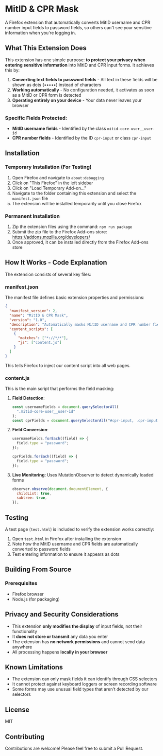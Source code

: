 # MitID & CPR Mask

A Firefox extension that automatically converts MitID username and CPR number input fields to password fields, so others can't see your sensitive information when you're logging in.

## What This Extension Does

This extension has one simple purpose: **to protect your privacy when entering sensitive information** into MitID and CPR input forms. It achieves this by:

1. **Converting text fields to password fields** - All text in these fields will be shown as dots (•••••) instead of characters
2. **Working automatically** - No configuration needed, it activates as soon as a MitID or CPR form is detected
3. **Operating entirely on your device** - Your data never leaves your browser

### Specific Fields Protected:

- **MitID username fields** - Identified by the class `mitid-core-user__user-id`
- **CPR number fields** - Identified by the ID `cpr-input` or class `cpr-input`

## Installation

### Temporary Installation (For Testing)

1. Open Firefox and navigate to `about:debugging`
2. Click on "This Firefox" in the left sidebar
3. Click on "Load Temporary Add-on..."
4. Navigate to the folder containing this extension and select the `manifest.json` file
5. The extension will be installed temporarily until you close Firefox

### Permanent Installation

1. Zip the extension files using the command: `npm run package`
2. Submit the zip file to the Firefox Add-ons store: https://addons.mozilla.org/developers/
3. Once approved, it can be installed directly from the Firefox Add-ons store

## How It Works - Code Explanation

The extension consists of several key files:

### manifest.json

The manifest file defines basic extension properties and permissions:

```json
{
  "manifest_version": 2,
  "name": "MitID & CPR Mask",
  "version": "1.0",
  "description": "Automatically masks MitID username and CPR number fields for privacy",
  "content_scripts": [
    {
      "matches": ["*://*/*"],
      "js": ["content.js"]
    }
  ]
}
```

This tells Firefox to inject our content script into all web pages.

### content.js

This is the main script that performs the field masking:

1. **Field Detection**:
   ```javascript
   const usernameFields = document.querySelectorAll(
     ".mitid-core-user__user-id"
   );
   const cprFields = document.querySelectorAll("#cpr-input, .cpr-input");
   ```
2. **Field Conversion**:

   ```javascript
   usernameFields.forEach((field) => {
     field.type = "password";
   });

   cprFields.forEach((field) => {
     field.type = "password";
   });
   ```

3. **Live Monitoring**: Uses MutationObserver to detect dynamically loaded forms
   ```javascript
   observer.observe(document.documentElement, {
     childList: true,
     subtree: true,
   });
   ```

## Testing

A test page (`test.html`) is included to verify the extension works correctly:

1. Open `test.html` in Firefox after installing the extension
2. Note how the MitID username and CPR fields are automatically converted to password fields
3. Test entering information to ensure it appears as dots

## Building From Source

### Prerequisites

- Firefox browser
- Node.js (for packaging)

## Privacy and Security Considerations

- This extension **only modifies the display** of input fields, not their functionality
- It **does not store or transmit** any data you enter
- The extension has **no network permissions** and cannot send data anywhere
- All processing happens **locally in your browser**

## Known Limitations

- The extension can only mask fields it can identify through CSS selectors
- It cannot protect against keyboard loggers or screen recording software
- Some forms may use unusual field types that aren't detected by our selectors

## License

MIT

## Contributing

Contributions are welcome! Please feel free to submit a Pull Request.
